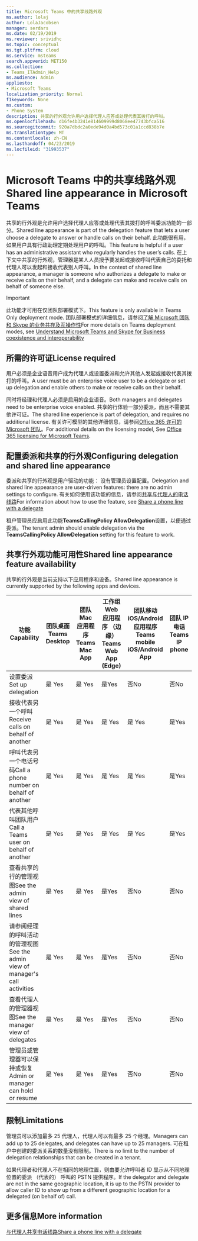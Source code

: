 ```yaml
---
title: Microsoft Teams 中的共享线路外观
ms.author: lolaj
author: LolaJacobsen
manager: serdars
ms.date: 02/19/2019
ms.reviewer: srividhc
ms.topic: conceptual
ms.tgt.pltfrm: cloud
ms.service: msteams
search.appverid: MET150
ms.collection:
- Teams_ITAdmin_Help
ms.audience: Admin
appliesto:
- Microsoft Teams
localization_priority: Normal
f1keywords: None
ms.custom:
- Phone System
description: 共享的行外观允许用户选择代理人应答或处理代表其拨打的呼叫。
ms.openlocfilehash: d16fe4b3241e814609999d8068ee47743bfca516
ms.sourcegitcommit: 920a7dbdc2a0ede94d0a4bd573c01a1ccd838b7e
ms.translationtype: MT
ms.contentlocale: zh-CN
ms.lasthandoff: 04/23/2019
ms.locfileid: "31993537"
---
```

# <a name="shared-line-appearance-in-microsoft-teams"></a><span data-ttu-id="baaad-103">Microsoft Teams 中的共享线路外观</span><span class="sxs-lookup"><span data-stu-id="baaad-103">Shared line appearance in Microsoft Teams</span></span>

<span data-ttu-id="baaad-104">共享的行外观是允许用户选择代理人应答或处理代表其拨打的呼叫委派功能的一部分。</span><span class="sxs-lookup"><span data-stu-id="baaad-104">Shared line appearance is part of the delegation feature that lets a user choose a delegate to answer or handle calls on their behalf.</span></span> <span data-ttu-id="baaad-105">此功能很有用，如果用户具有行政助理定期处理用户的呼叫。</span><span class="sxs-lookup"><span data-stu-id="baaad-105">This feature is helpful if a user has an administrative assistant who regularly handles the user’s calls.</span></span> <span data-ttu-id="baaad-106">在上下文中共享的行外观，管理器是某人人员授予要发起或接收呼叫代表自己的委托和代理人可以发起和接收代表别人呼叫。</span><span class="sxs-lookup"><span data-stu-id="baaad-106">In the context of shared line appearance, a manager is someone who authorizes a delegate to make or receive calls on their behalf, and a delegate can make and receive calls on behalf of someone else.</span></span>

> [!IMPORTANT]
> <span data-ttu-id="baaad-107">此功能才可用在仅团队部署模式下。</span><span class="sxs-lookup"><span data-stu-id="baaad-107">This feature is only available in Teams Only deployment mode.</span></span> <span data-ttu-id="baaad-108">团队部署模式的详细信息，请参阅[了解 Microsoft 团队和 Skype 的业务共存及互操作性](teams-and-skypeforbusiness-coexistence-and-interoperability.md)</span><span class="sxs-lookup"><span data-stu-id="baaad-108">For more details on Teams deployment modes, see [Understand Microsoft Teams and Skype for Business coexistence and interoperability](teams-and-skypeforbusiness-coexistence-and-interoperability.md)</span></span>

## <a name="license-required"></a><span data-ttu-id="baaad-109">所需的许可证</span><span class="sxs-lookup"><span data-stu-id="baaad-109">License required</span></span>

<span data-ttu-id="baaad-110">用户必须是企业语音用户成为代理人或设置委派和允许其他人发起或接收代表其拨打的呼叫。</span><span class="sxs-lookup"><span data-stu-id="baaad-110">A user must be an enterprise voice user to be a delegate or set up delegation and enable others to make or receive calls on their behalf.</span></span>

<span data-ttu-id="baaad-111">同时将经理和代理人必须是启用的企业语音。</span><span class="sxs-lookup"><span data-stu-id="baaad-111">Both managers and delegates need to be enterprise voice enabled.</span></span> <span data-ttu-id="baaad-112">共享的行体验一部分委派，而且不需要其他许可证。</span><span class="sxs-lookup"><span data-stu-id="baaad-112">The shared line experience is part of delegation, and requires no additional license.</span></span> <span data-ttu-id="baaad-113">有关许可模型的其他详细信息，请参阅[Office 365 许可的 Microsoft 团队](office-365-licensing.md)。</span><span class="sxs-lookup"><span data-stu-id="baaad-113">For additional details on the licensing model, See [Office 365 licensing for Microsoft Teams](office-365-licensing.md).</span></span>

## <a name="configuring-delegation-and-shared-line-appearance"></a><span data-ttu-id="baaad-114">配置委派和共享的行外观</span><span class="sxs-lookup"><span data-stu-id="baaad-114">Configuring delegation and shared line appearance</span></span>

<span data-ttu-id="baaad-115">委派和共享的行外观是用户驱动的功能： 没有管理员设置配置。</span><span class="sxs-lookup"><span data-stu-id="baaad-115">Delegation and shared line appearance are user-driven features: there are no admin settings to configure.</span></span> <span data-ttu-id="baaad-116">有关如何使用该功能的信息，请参阅[共享与代理人的电话线路](https://support.office.com/article/share-a-phone-line-with-a-delegate-16307929-a51f-43fc-8323-3b1bf115e5a8)</span><span class="sxs-lookup"><span data-stu-id="baaad-116">For information about how to use the feature, see [Share a phone line with a delegate](https://support.office.com/article/share-a-phone-line-with-a-delegate-16307929-a51f-43fc-8323-3b1bf115e5a8)</span></span>

<span data-ttu-id="baaad-117">租户管理员应启用此功能**TeamsCallingPolicy AllowDelegation**设置，以便通过委派。</span><span class="sxs-lookup"><span data-stu-id="baaad-117">The tenant admin should enable delegation via the **TeamsCallingPolicy AllowDelegation** setting for this feature to work.</span></span>

## <a name="shared-line-appearance-feature-availability"></a><span data-ttu-id="baaad-118">共享行外观功能可用性</span><span class="sxs-lookup"><span data-stu-id="baaad-118">Shared line appearance feature availability</span></span>

<span data-ttu-id="baaad-119">共享的行外观是当前支持以下应用程序和设备。</span><span class="sxs-lookup"><span data-stu-id="baaad-119">Shared line appearance is currently supported by the following apps and devices.</span></span>

| <span data-ttu-id="baaad-120">功能</span><span class="sxs-lookup"><span data-stu-id="baaad-120">Capability</span></span> | <span data-ttu-id="baaad-121">团队桌面</span><span class="sxs-lookup"><span data-stu-id="baaad-121">Teams Desktop</span></span> | <span data-ttu-id="baaad-122">团队 Mac 应用程序</span><span class="sxs-lookup"><span data-stu-id="baaad-122">Teams Mac App</span></span> | <span data-ttu-id="baaad-123">工作组 Web 应用程序 （边缘）</span><span class="sxs-lookup"><span data-stu-id="baaad-123">Teams Web App (Edge)</span></span> |<span data-ttu-id="baaad-124">团队移动 iOS/Android 应用程序</span><span class="sxs-lookup"><span data-stu-id="baaad-124">Teams mobile iOS/Android App</span></span> | <span data-ttu-id="baaad-125">团队 IP 电话</span><span class="sxs-lookup"><span data-stu-id="baaad-125">Teams IP phone</span></span> |
|------------|---------------|---------------|----------------------|-----------------------------|----------------|
| <span data-ttu-id="baaad-126">设置委派</span><span class="sxs-lookup"><span data-stu-id="baaad-126">Set up delegation</span></span> | <span data-ttu-id="baaad-127">是 </span><span class="sxs-lookup"><span data-stu-id="baaad-127">Yes</span></span> | <span data-ttu-id="baaad-128">是 </span><span class="sxs-lookup"><span data-stu-id="baaad-128">Yes</span></span> | <span data-ttu-id="baaad-129">是</span><span class="sxs-lookup"><span data-stu-id="baaad-129">Yes</span></span> | <span data-ttu-id="baaad-130">否</span><span class="sxs-lookup"><span data-stu-id="baaad-130">No</span></span> | <span data-ttu-id="baaad-131">否</span><span class="sxs-lookup"><span data-stu-id="baaad-131">No</span></span> |
| <span data-ttu-id="baaad-132">接收代表另一个呼叫</span><span class="sxs-lookup"><span data-stu-id="baaad-132">Receive calls on behalf of another</span></span> | <span data-ttu-id="baaad-133">是 </span><span class="sxs-lookup"><span data-stu-id="baaad-133">Yes</span></span> | <span data-ttu-id="baaad-134">是 </span><span class="sxs-lookup"><span data-stu-id="baaad-134">Yes</span></span> | <span data-ttu-id="baaad-135">是 </span><span class="sxs-lookup"><span data-stu-id="baaad-135">Yes</span></span> | <span data-ttu-id="baaad-136">是 </span><span class="sxs-lookup"><span data-stu-id="baaad-136">Yes</span></span> | <span data-ttu-id="baaad-137">是</span><span class="sxs-lookup"><span data-stu-id="baaad-137">Yes</span></span> |
| <span data-ttu-id="baaad-138">呼叫代表另一个电话号码</span><span class="sxs-lookup"><span data-stu-id="baaad-138">Call a phone number on behalf of another</span></span> | <span data-ttu-id="baaad-139">是 </span><span class="sxs-lookup"><span data-stu-id="baaad-139">Yes</span></span> | <span data-ttu-id="baaad-140">是 </span><span class="sxs-lookup"><span data-stu-id="baaad-140">Yes</span></span> | <span data-ttu-id="baaad-141">是 </span><span class="sxs-lookup"><span data-stu-id="baaad-141">Yes</span></span> | <span data-ttu-id="baaad-142">是 </span><span class="sxs-lookup"><span data-stu-id="baaad-142">Yes</span></span> | <span data-ttu-id="baaad-143">是</span><span class="sxs-lookup"><span data-stu-id="baaad-143">Yes</span></span> |
| <span data-ttu-id="baaad-144">代表其他呼叫团队用户</span><span class="sxs-lookup"><span data-stu-id="baaad-144">Call a Teams user on behalf of another</span></span> | <span data-ttu-id="baaad-145">是 </span><span class="sxs-lookup"><span data-stu-id="baaad-145">Yes</span></span> | <span data-ttu-id="baaad-146">是 </span><span class="sxs-lookup"><span data-stu-id="baaad-146">Yes</span></span> | <span data-ttu-id="baaad-147">是 </span><span class="sxs-lookup"><span data-stu-id="baaad-147">Yes</span></span> | <span data-ttu-id="baaad-148">是 </span><span class="sxs-lookup"><span data-stu-id="baaad-148">Yes</span></span> | <span data-ttu-id="baaad-149">是</span><span class="sxs-lookup"><span data-stu-id="baaad-149">Yes</span></span> |
| <span data-ttu-id="baaad-150">查看共享的行的管理视图</span><span class="sxs-lookup"><span data-stu-id="baaad-150">See the admin view of shared lines</span></span> | <span data-ttu-id="baaad-151">是 </span><span class="sxs-lookup"><span data-stu-id="baaad-151">Yes</span></span> | <span data-ttu-id="baaad-152">是 </span><span class="sxs-lookup"><span data-stu-id="baaad-152">Yes</span></span> | <span data-ttu-id="baaad-153">是</span><span class="sxs-lookup"><span data-stu-id="baaad-153">Yes</span></span> | <span data-ttu-id="baaad-154">否</span><span class="sxs-lookup"><span data-stu-id="baaad-154">No</span></span> | <span data-ttu-id="baaad-155">否</span><span class="sxs-lookup"><span data-stu-id="baaad-155">No</span></span> |
| <span data-ttu-id="baaad-156">请参阅经理的呼叫活动的管理视图</span><span class="sxs-lookup"><span data-stu-id="baaad-156">See the admin view of manager's call activities</span></span> | <span data-ttu-id="baaad-157">是 </span><span class="sxs-lookup"><span data-stu-id="baaad-157">Yes</span></span> | <span data-ttu-id="baaad-158">是 </span><span class="sxs-lookup"><span data-stu-id="baaad-158">Yes</span></span> | <span data-ttu-id="baaad-159">是</span><span class="sxs-lookup"><span data-stu-id="baaad-159">Yes</span></span> | <span data-ttu-id="baaad-160">否</span><span class="sxs-lookup"><span data-stu-id="baaad-160">No</span></span> | <span data-ttu-id="baaad-161">否</span><span class="sxs-lookup"><span data-stu-id="baaad-161">No</span></span> |
| <span data-ttu-id="baaad-162">查看代理人的管理器视图</span><span class="sxs-lookup"><span data-stu-id="baaad-162">See the manager view of delegates</span></span> | <span data-ttu-id="baaad-163">是 </span><span class="sxs-lookup"><span data-stu-id="baaad-163">Yes</span></span> | <span data-ttu-id="baaad-164">是 </span><span class="sxs-lookup"><span data-stu-id="baaad-164">Yes</span></span> | <span data-ttu-id="baaad-165">是</span><span class="sxs-lookup"><span data-stu-id="baaad-165">Yes</span></span> | <span data-ttu-id="baaad-166">否</span><span class="sxs-lookup"><span data-stu-id="baaad-166">No</span></span> | <span data-ttu-id="baaad-167">否</span><span class="sxs-lookup"><span data-stu-id="baaad-167">No</span></span> |
| <span data-ttu-id="baaad-168">管理员或管理器可以保持或恢复</span><span class="sxs-lookup"><span data-stu-id="baaad-168">Admin or manager can hold or resume</span></span> | <span data-ttu-id="baaad-169">是 </span><span class="sxs-lookup"><span data-stu-id="baaad-169">Yes</span></span> | <span data-ttu-id="baaad-170">是 </span><span class="sxs-lookup"><span data-stu-id="baaad-170">Yes</span></span> | <span data-ttu-id="baaad-171">是</span><span class="sxs-lookup"><span data-stu-id="baaad-171">Yes</span></span> | <span data-ttu-id="baaad-172">否</span><span class="sxs-lookup"><span data-stu-id="baaad-172">No</span></span> | <span data-ttu-id="baaad-173">否</span><span class="sxs-lookup"><span data-stu-id="baaad-173">No</span></span> |

## <a name="limitations"></a><span data-ttu-id="baaad-174">限制</span><span class="sxs-lookup"><span data-stu-id="baaad-174">Limitations</span></span>

<span data-ttu-id="baaad-175">管理员可以添加最多 25 代理人，代理人可以有最多 25 个经理。</span><span class="sxs-lookup"><span data-stu-id="baaad-175">Managers can add up to 25 delegates, and delegates can have up to 25 managers.</span></span> <span data-ttu-id="baaad-176">可在租户中创建的委派关系的数量没有限制。</span><span class="sxs-lookup"><span data-stu-id="baaad-176">There is no limit to the number of delegation relationships that can be created in a tenant.</span></span> 
 
<span data-ttu-id="baaad-177">如果代理者和代理人不在相同的地理位置，则由要允许呼叫者 ID 显示从不同地理位置的委派 （代表的） 呼叫的 PSTN 提供程序。</span><span class="sxs-lookup"><span data-stu-id="baaad-177">If the delegator and delegate are not in the same geographic location, it is up to the PSTN provider to allow caller ID to show up from a different geographic location for a delegated (on behalf of) call.</span></span> 
 
## <a name="more-information"></a><span data-ttu-id="baaad-178">更多信息</span><span class="sxs-lookup"><span data-stu-id="baaad-178">More information</span></span>

[<span data-ttu-id="baaad-179">与代理人共享电话线路</span><span class="sxs-lookup"><span data-stu-id="baaad-179">Share a phone line with a delegate</span></span>](https://support.office.com/article/share-a-phone-line-with-a-delegate-16307929-a51f-43fc-8323-3b1bf115e5a8)
